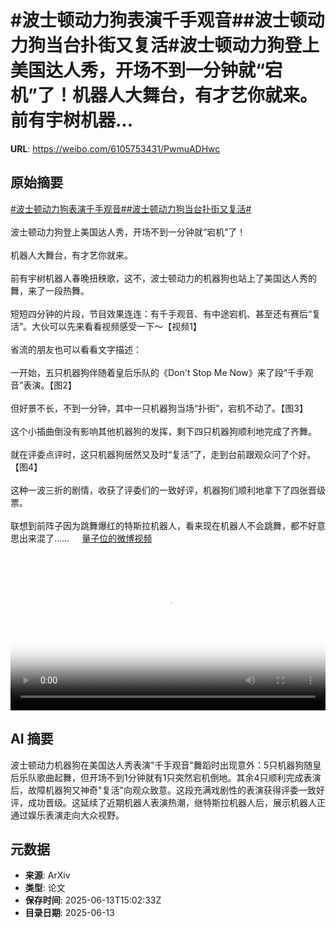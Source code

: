 # #波士顿动力狗表演千手观音##波士顿动力狗当台扑街又复活#波士顿动力狗登上美国达人秀，开场不到一分钟就“宕机”了！机器人大舞台，有才艺你就来。前有宇树机器...

**URL**: https://weibo.com/6105753431/PwmuADHwc

## 原始摘要

<a href="https://m.weibo.cn/search?containerid=231522type%3D1%26t%3D10%26q%3D%23%E6%B3%A2%E5%A3%AB%E9%A1%BF%E5%8A%A8%E5%8A%9B%E7%8B%97%E8%A1%A8%E6%BC%94%E5%8D%83%E6%89%8B%E8%A7%82%E9%9F%B3%23&amp;extparam=%23%E6%B3%A2%E5%A3%AB%E9%A1%BF%E5%8A%A8%E5%8A%9B%E7%8B%97%E8%A1%A8%E6%BC%94%E5%8D%83%E6%89%8B%E8%A7%82%E9%9F%B3%23" data-hide=""><span class="surl-text">#波士顿动力狗表演千手观音#</span></a><a href="https://m.weibo.cn/search?containerid=231522type%3D1%26t%3D10%26q%3D%23%E6%B3%A2%E5%A3%AB%E9%A1%BF%E5%8A%A8%E5%8A%9B%E7%8B%97%E5%BD%93%E5%8F%B0%E6%89%91%E8%A1%97%E5%8F%88%E5%A4%8D%E6%B4%BB%23&amp;extparam=%23%E6%B3%A2%E5%A3%AB%E9%A1%BF%E5%8A%A8%E5%8A%9B%E7%8B%97%E5%BD%93%E5%8F%B0%E6%89%91%E8%A1%97%E5%8F%88%E5%A4%8D%E6%B4%BB%23" data-hide=""><span class="surl-text">#波士顿动力狗当台扑街又复活#</span></a><br><br>波士顿动力狗登上美国达人秀，开场不到一分钟就“宕机”了！<br><br>机器人大舞台，有才艺你就来。<br><br>前有宇树机器人春晚扭秧歌，这不，波士顿动力的机器狗也站上了美国达人秀的舞，来了一段热舞。<br><br>短短四分钟的片段，节目效果连连：有千手观音、有中途宕机、甚至还有赛后“复活”。大伙可以先来看看视频感受一下～【视频1】<br><br>省流的朋友也可以看看文字描述：<br><br>一开始，五只机器狗伴随着皇后乐队的《Don't Stop Me Now》来了段“千手观音”表演。【图2】<br><br>但好景不长，不到一分钟，其中一只机器狗当场“扑街”，宕机不动了。【图3】<br><br>这个小插曲倒没有影响其他机器狗的发挥，剩下四只机器狗顺利地完成了齐舞。<br><br>就在评委点评时，这只机器狗居然又及时“复活”了，走到台前跟观众问了个好。【图4】<br><br>这种一波三折的剧情，收获了评委们的一致好评，机器狗们顺利地拿下了四张晋级票。<br><br>联想到前阵子因为跳舞爆红的特斯拉机器人，看来现在机器人不会跳舞，都不好意思出来混了…… <a href="https://video.weibo.com/show?fid=1034:5177127469776976" data-hide=""><span class="url-icon"><img style="width: 1rem;height: 1rem" src="https://h5.sinaimg.cn/upload/2015/09/25/3/timeline_card_small_video_default.png" referrerpolicy="no-referrer"></span><span class="surl-text">量子位的微博视频</span></a><br clear="both"><div style="clear: both"></div><video controls="controls" poster="https://tvax2.sinaimg.cn/orj480/006Fd7o3ly1i2du73g7s2j31hc0u076i.jpg" style="width: 100%"><source src="https://f.video.weibocdn.com/o0/z8oGQYt3lx08p0MS9jFe01041202AKYy0E010.mp4?label=mp4_720p&amp;template=1280x720.25.0&amp;ori=0&amp;ps=1CwnkDw1GXwCQx&amp;Expires=1749830393&amp;ssig=DfoCNZC0wB&amp;KID=unistore,video"><source src="https://f.video.weibocdn.com/o0/KHYiblJelx08p0MRmSc801041201rHnl0E010.mp4?label=mp4_hd&amp;template=852x480.25.0&amp;ori=0&amp;ps=1CwnkDw1GXwCQx&amp;Expires=1749830393&amp;ssig=yXpAWzOgZQ&amp;KID=unistore,video"><source src="https://f.video.weibocdn.com/o0/2sYYGEItlx08p0MQHH4Q01041200WfOR0E010.mp4?label=mp4_ld&amp;template=640x360.25.0&amp;ori=0&amp;ps=1CwnkDw1GXwCQx&amp;Expires=1749830393&amp;ssig=DLK6Zn83jw&amp;KID=unistore,video"><p>视频无法显示，请前往<a href="https://video.weibo.com/show?fid=1034%3A5177127469776976" target="_blank" rel="noopener noreferrer">微博视频</a>观看。</p></video>

## AI 摘要

波士顿动力机器狗在美国达人秀表演"千手观音"舞蹈时出现意外：5只机器狗随皇后乐队歌曲起舞，但开场不到1分钟就有1只突然宕机倒地。其余4只顺利完成表演后，故障机器狗又神奇"复活"向观众致意。这段充满戏剧性的表演获得评委一致好评，成功晋级。这延续了近期机器人表演热潮，继特斯拉机器人后，展示机器人正通过娱乐表演走向大众视野。

## 元数据

- **来源**: ArXiv
- **类型**: 论文
- **保存时间**: 2025-06-13T15:02:33Z
- **目录日期**: 2025-06-13
